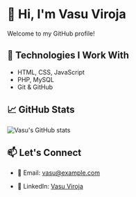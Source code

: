 # 👋 Hi, I'm Vasu Viroja

Welcome to my GitHub profile!

## 🔧 Technologies I Work With
- HTML, CSS, JavaScript
- PHP, MySQL
- Git & GitHub

## 📈 GitHub Stats
![Vasu's GitHub stats](https://github-readme-stats.vercel.app/api?username=Vasu-3010&show_icons=true&theme=radical)

## 📫 Let's Connect
- 📧 Email: vasu@example.com
<!--- - 🌐 Portfolio: [myportfolio.com](https://myportfolio.com) --->
- 💼 LinkedIn: [Vasu Viroja](https://linkedin.com/in/vasuviroja101)
